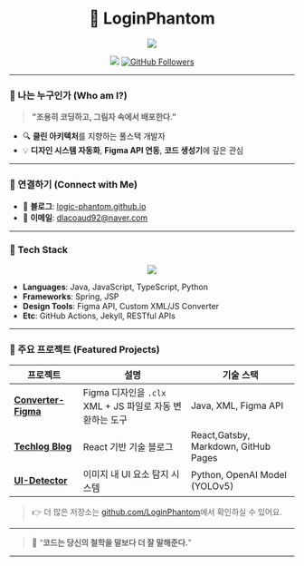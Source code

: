 <h1 align="center">👻 LoginPhantom</h1>
<p align="center">
  <img src="https://readme-typing-svg.herokuapp.com/?lines=Code%20is%20my%20playground;%20Clean%20code%20is%20my%20style;&center=true&width=440&height=45">
</p>

<p align="center">
  <a href="https://logic-phantom.github.io/" target="_blank"><img src="https://img.shields.io/badge/Blog-%2312100E.svg?style=flat&logo=github&logoColor=white"/></a>
  <a href="https://github.com/LoginPhantom"><img src="https://img.shields.io/github/followers/LoginPhantom?label=Follow&style=social" alt="GitHub Followers"></a>
</p>

---

### 👾 나는 누구인가 (Who am I?)

> **"조용히 코딩하고, 그림자 속에서 배포한다."**

- 🔍 **클린 아키텍처**를 지향하는 풀스택 개발자  
- 💡 **디자인 시스템 자동화**, **Figma API 연동**, **코드 생성기**에 깊은 관심  

---

### 🔗 연결하기 (Connect with Me)

- 📝 **블로그**: [logic-phantom.github.io](https://logic-phantom.github.io/)
- 📧 **이메일**: dlacoaud92@naver.com

---

### 🧰 Tech Stack

<p align="center">
  <img src="https://skillicons.dev/icons?i=java,spring,js,ts,html,css,figma,python,git,github&perline=8" />
</p>

- **Languages**: Java, JavaScript, TypeScript, Python  
- **Frameworks**: Spring, JSP  
- **Design Tools**: Figma API, Custom XML/JS Converter  
- **Etc**: GitHub Actions, Jekyll, RESTful APIs  

---

### 💼 주요 프로젝트 (Featured Projects)

| 프로젝트 | 설명 | 기술 스택 |
|----------|------|-----------|
| [**Converter-Figma**](https://github.com/LoginPhantom/Converter-Figma) | Figma 디자인을 `.clx` XML + JS 파일로 자동 변환하는 도구 | Java, XML, Figma API |
| [**Techlog Blog**](https://github.com/LoginPhantom/Techlog) | React 기반 기술 블로그 | React,Gatsby, Markdown, GitHub Pages |
| [**UI-Detector**](https://github.com/Logic-Phantom/UI-Detector) | 이미지 내 UI 요소 탐지 시스템 | Python, OpenAI Model (YOLOv5) |

> 👉 더 많은 저장소는 [github.com/LoginPhantom](https://github.com/LoginPhantom)에서 확인하실 수 있어요.

---

> 💬 “**코드는 당신의 철학을 말보다 더 잘 말해준다.**”

---
